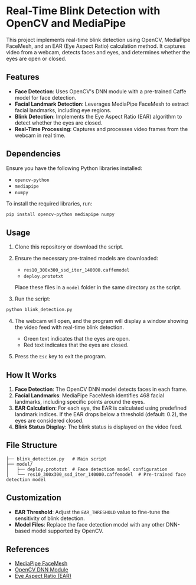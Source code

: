 # Real-Time Blink Detection with OpenCV and MediaPipe

This project implements real-time blink detection using OpenCV, MediaPipe FaceMesh, and an EAR (Eye Aspect Ratio) calculation method. It captures video from a webcam, detects faces and eyes, and determines whether the eyes are open or closed.

## Features

- **Face Detection**: Uses OpenCV's DNN module with a pre-trained Caffe model for face detection.
- **Facial Landmark Detection**: Leverages MediaPipe FaceMesh to extract facial landmarks, including eye regions.
- **Blink Detection**: Implements the Eye Aspect Ratio (EAR) algorithm to detect whether the eyes are closed.
- **Real-Time Processing**: Captures and processes video frames from the webcam in real time.

## Dependencies

Ensure you have the following Python libraries installed:

- `opencv-python`
- `mediapipe`
- `numpy`

To install the required libraries, run:

```bash
pip install opencv-python mediapipe numpy
```

## Usage

1. Clone this repository or download the script.

2. Ensure the necessary pre-trained models are downloaded:

   - `res10_300x300_ssd_iter_140000.caffemodel`
   - `deploy.prototxt`

   Place these files in a `model` folder in the same directory as the script.

3. Run the script:

```bash
python blink_detection.py
```

4. The webcam will open, and the program will display a window showing the video feed with real-time blink detection.

   - Green text indicates that the eyes are open.
   - Red text indicates that the eyes are closed.

5. Press the `Esc` key to exit the program.

## How It Works

1. **Face Detection**: The OpenCV DNN model detects faces in each frame.
2. **Facial Landmarks**: MediaPipe FaceMesh identifies 468 facial landmarks, including specific points around the eyes.
3. **EAR Calculation**: For each eye, the EAR is calculated using predefined landmark indices. If the EAR drops below a threshold (default: 0.2), the eyes are considered closed.
4. **Blink Status Display**: The blink status is displayed on the video feed.

## File Structure

```
├── blink_detection.py   # Main script
├── model/
│   ├── deploy.prototxt  # Face detection model configuration
│   └── res10_300x300_ssd_iter_140000.caffemodel  # Pre-trained face detection model
```

## Customization

- **EAR Threshold**: Adjust the `EAR_THRESHOLD` value to fine-tune the sensitivity of blink detection.
- **Model Files**: Replace the face detection model with any other DNN-based model supported by OpenCV.

## References

- [MediaPipe FaceMesh](https://google.github.io/mediapipe/solutions/face_mesh)
- [OpenCV DNN Module](https://docs.opencv.org/master/d6/d0f/group__dnn.html)
- [Eye Aspect Ratio (EAR)](https://vision.fe.uni-lj.si/cvww2016/proceedings/papers/05.pdf)



